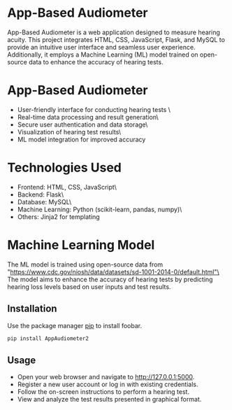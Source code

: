 # App-Based Audiometer

App-Based Audiometer is a web application designed to measure hearing acuity. This project integrates HTML, CSS, JavaScript, Flask, and MySQL to provide an intuitive user interface and seamless user experience. Additionally, it employs a Machine Learning (ML) model trained on open-source data to enhance the accuracy of hearing tests.

# App-Based Audiometer
- User-friendly interface for conducting hearing tests \
- Real-time data processing and result generation\
- Secure user authentication and data storage\
- Visualization of hearing test results\
- ML model integration for improved accuracy

# Technologies Used
- Frontend: HTML, CSS, JavaScript\
- Backend: Flask\
- Database: MySQL\
- Machine Learning: Python (scikit-learn, pandas, numpy)\
- Others: Jinja2 for templating

# Machine Learning Model
The ML model is trained using open-source data from "https://www.cdc.gov/niosh/data/datasets/sd-1001-2014-0/default.html"\
The model aims to enhance the accuracy of hearing tests by predicting hearing loss levels based on user inputs and test results.

## Installation
Use the package manager [pip](https://pip.pypa.io/en/stable/) to install foobar.

```bash
pip install AppAudiometer2
```

## Usage
- Open your web browser and navigate to http://127.0.0.1:5000.
-  Register a new user account or log in with existing credentials.
- Follow the on-screen instructions to perform a hearing test.
- View and analyze the test results presented in graphical format.
